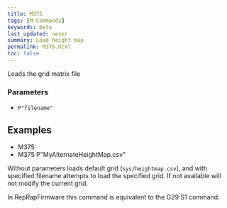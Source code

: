 ```yaml
---
title: M375
tags: [M-Commands] 
keywords: beta 
last_updated: never 
summary: Load height map 
permalink: M375.html
toc: false 
---
```



Loads the grid matrix file

### Parameters

* `P"filename"`

## Examples

* M375
* M375 P"MyAlternateHeightMap.csv"

Without parameters loads default grid (`sys/heightmap.csv`), and with specified filename attempts to load the specified grid. If not available will not modify the current grid.

In RepRapFirmware this command is equivalent to the G29 S1 command.


